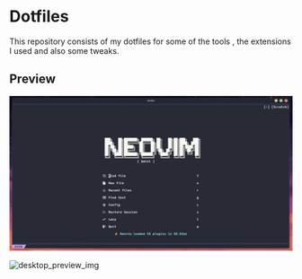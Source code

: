 # Dotfiles
This repository consists of my dotfiles for some of the tools , the extensions I used and also some tweaks.

## Preview
![preview_img](./assets/preview-22-02-2023.png)

![desktop_preview_img](./assets/preview-desktop-25-02-2023.png)

